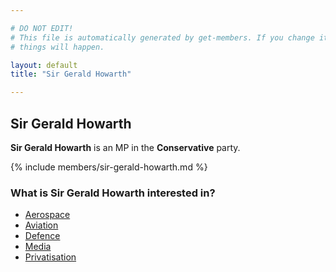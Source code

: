 ```yaml
---

# DO NOT EDIT!
# This file is automatically generated by get-members. If you change it, bad
# things will happen.

layout: default
title: "Sir Gerald Howarth"

---
```


## Sir Gerald Howarth

**Sir Gerald Howarth** is an MP in the **Conservative** party.

{% include members/sir-gerald-howarth.md %}

### What is Sir Gerald Howarth interested in?


* [Aerospace](/interests/aerospace.html)
* [Aviation](/interests/aviation.html)
* [Defence](/interests/defence.html)
* [Media](/interests/media.html)
* [Privatisation](/interests/privatisation.html)
